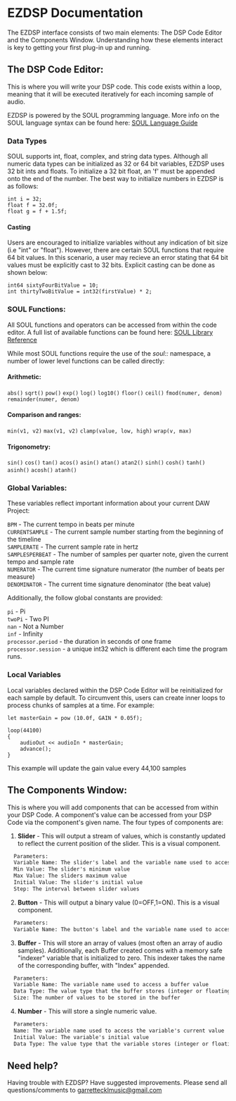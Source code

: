 # EZDSP Documentation

The EZDSP interface consists of two main elements: The DSP Code Editor and the Components Window. Understanding how these elements interact is key to getting your first plug-in up and running.


## The DSP Code Editor:

This is where you will write your DSP code. This code exists within a loop, meaning that it will be executed iteratively for each incoming sample of audio.

EZDSP is powered by the SOUL programming language. More info on the SOUL language syntax can be found here: [SOUL Language Guide](https://github.com/soul-lang/SOUL/blob/master/docs/SOUL_Language.md)

### Data Types

SOUL supports int, float, complex, and string data types. Although all numeric data types can be initialized as 32 or 64 bit variables, EZDSP uses 32 bit ints and floats. To initialize a 32 bit float, an 'f' must be appended onto the end of the number. The best way to initialize numbers in EZDSP is as follows:

```
int i = 32;
float f = 32.0f;
float g = f + 1.5f;
```

#### Casting

Users are encouraged to initialize variables without any indication of bit size (i.e "int" or "float"). However, there are certain SOUL functions that require 64 bit values. In this scenario, a user may recieve an error stating that 64 bit values must be explicitly cast to 32 bits. Explicit casting can be done as shown below:

```
int64 sixtyFourBitValue = 10;
int thirtyTwoBitValue = int32(firstValue) * 2;
```

### SOUL Functions:

All SOUL functions and operators can be accessed from within the code editor. A full list of available functions can be found here: [SOUL Library Reference](https://soul-lang.github.io/SOUL/docs/soul_library.html)

While most SOUL functions require the use of the *soul::* namespace, a number of lower level functions can be called directly:

#### Arithmetic:

`abs()` `sqrt()` `pow()` `exp()` `log()` `log10()` `floor()` `ceil()` `fmod(numer, denom)` `remainder(numer, denom)`

#### Comparison and ranges:

`min(v1, v2)` `max(v1, v2)` `clamp(value, low, high)` `wrap(v, max)`

#### Trigonometry:

`sin()` `cos()` `tan()` `acos()` `asin()` `atan()` `atan2()` `sinh()` `cosh()` `tanh()` `asinh()` `acosh()` `atanh()`

### Global Variables:

These variables reflect important information about your current DAW Project:

`BPM` - The current tempo in beats per minute<br>
`CURRENTSAMPLE` - The current sample number starting from the beginning of the timeline<br>
`SAMPLERATE` - The current sample rate in hertz<br>
`SAMPLESPERBEAT` - The number of samples per quarter note, given the current tempo and sample rate<br>
`NUMERATOR` - The current time signature numerator (the number of beats per measure)<br>
`DENOMINATOR` - The current time signature denominator (the beat value)<br>

Additionally, the follow global constants are provided:

`pi` - Pi<br>
`twoPi` - Two PI<br>
`nan` - Not a Number<br>
`inf` - Infinity<br>
`processor.period` - the duration in seconds of one frame<br>
`processor.session` - a unique int32 which is different each time the program runs.<br>


### Local Variables

Local variables declared within the DSP Code Editor will be reinitialized for each sample by default. To circumvent this, users can create inner loops to process chunks of samples at a time. For example:

```
let masterGain = pow (10.0f, GAIN * 0.05f);

loop(44100)
{
    audioOut << audioIn * masterGain;
    advance();
}
```

This example will update the gain value every 44,100 samples


## The Components Window:

This is where you will add components that can be accessed from within your DSP Code. A component's value can be accessed from your DSP Code via the component's given name. The four types of components are:

1) **Slider** - This will output a stream of values, which is constantly updated to reflect the current position of the slider. This is a visual component.
```markdown
  Parameters:
  Variable Name: The slider's label and the variable name used to access the slider's current value 
  Min Value: The slider's minimum value  
  Max Value: The sliders maximum value  
  Initial Value: The slider's initial value  
  Step: The interval between slider values  
```
2) **Button** - This will output a binary value (0=OFF,1=ON). This is a visual component.
```markdown
  Parameters:  
  Variable Name: The button's label and the variable name used to access the button's current value  
```  
3) **Buffer** - This will store an array of values (most often an array of audio samples). Additionally, each Buffer created comes with a memory safe "indexer" variable that is initialized to zero. This indexer takes the name of the corresponding buffer, with "Index" appended.
```markdown
  Parameters:  
  Variable Name: The variable name used to access a buffer value  
  Data Type: The value type that the buffer stores (integer or floating point numbers)  
  Size: The number of values to be stored in the buffer  
``` 
4) **Number** - This will store a single numeric value.
```markdown
  Parameters:
  Name: The variable name used to access the variable's current value
  Initial Value: The variable's initial value  
  Data Type: The value type that the variable stores (integer or floating point number)  
```


## Need help?

Having trouble with EZDSP? Have suggested improvements. Please send all questions/comments to [garrettecklmusic@gmail.com](mailto:garrettecklmusic@gmail.com)

